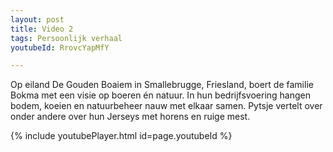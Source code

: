 ```yaml
---
layout: post
title: Video 2
tags: Persoonlijk verhaal
youtubeId: RrovcYapMfY

---
```


Op eiland De Gouden Boaiem in Smallebrugge, Friesland, boert de familie Bokma met een visie op boeren én natuur. In hun bedrijfsvoering hangen bodem, koeien en natuurbeheer nauw met elkaar samen. Pytsje vertelt over onder andere over hun Jerseys met horens en ruige mest.


{% include youtubePlayer.html id=page.youtubeId %}
